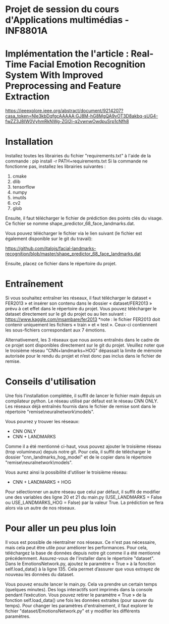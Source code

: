 # Projet de session du cours d'Applications multimédias - INF8801A
# Implémentation the l'article : Real-Time Facial Emotion Recognition System With Improved Preprocessing and Feature Extraction
https://ieeexplore.ieee.org/abstract/document/9214207?casa_token=Nle3kbDqfgcAAAAA:GJ8M-hG8MgQA9vOT3D8akbq-sUG4-fwZZ3J8IW0VyhmRkNWg-ZGl2j-q2vwnwOwdpuSrp1cNfh8 

# Installation

Installez toutes les librairies du fichier "requirements.txt" à l'aide de la commande :
pip install -r PATH+requirements.txt
Si la commande ne fonctionne pas, installez les librairies suivantes :
1.	cmake
2.	dlib
3.	tensorflow
4.	numpy
5.	imutils
6.	cv2
7.	glob

Ensuite, il faut télécharger le fichier de prédiction des points clés du visage. Ce fichier se nomme shape_predictor_68_face_landmarks.dat. 

Vous pouvez télécharger le fichier via le lien suivant (le fichier est également disponible sur le git du travail):

https://github.com/italojs/facial-landmarks-recognition/blob/master/shape_predictor_68_face_landmarks.dat 

Ensuite, placez ce fichier dans le répertoire du projet.

# Entraînement

Si vous souhaitez entraîner les réseaux, il faut télécharger le dataset « FER2013 » et insérer son contenu dans le dossier « dataset/FER2013 » prévu à cet effet dans le répertoire du projet. Vous pouvez télécharger le dataset directement sur le git du projet ou au lien suivant : https://www.kaggle.com/msambare/fer2013 
*note : le fichier FER2013 doit contenir uniquement les fichiers « train » et « test ». Ceux-ci contiennent les sous-fichiers correspondant aux 7 émotions.

Alternativement, les 3 réseaux que nous avons entraînés dans le cadre de ce projet sont disponibles directement sur le git du projet. Veuillez noter que le troisième réseau "CNN+landmarks+HOG" dépassait la limite de mémoire autorisée pour le rendu du projet et n’est donc pas inclus dans le fichier de remise. 

# Conseils d'utilisation

Une fois l'installation complétée, il suffit de lancer le fichier main depuis un compilateur python.
Le réseau utilisé par défaut est le réseau CNN ONLY.
Les réseaux déjà entraînés fournis dans le fichier de remise sont dans le répertoire "remise\neuralnetwork\models".

Vous pourrez y trouver les réseaux:
-	CNN ONLY
-	CNN + LANDMARKS

Comme il a été mentionné ci-haut, vous pouvez ajouter le troisième réseau (trop volumineux) depuis notre git.
Pour cela, il suffit de télécharger le dossier "cnn_landmarks_hog_model" et de le copier dans le répertoire "remise\neuralnetwork\models".

Vous aurez ainsi la possibilité d'utiliser le troisième réseau:
-	CNN + LANDMARKS + HOG

Pour sélectionner un autre réseau que celui par défaut, il suffit de modifier une des variables des ligne 20 et 21 du main.py (USE_LANDMARKS = False ou USE_LANDMARKS_HOG = False) par la valeur True.
La prédiction se fera alors via un autre de nos réseaux.

# Pour aller un peu plus loin

Il vous est possible de réentraîner nos réseaux. Ce n'est pas nécessaire, mais cela peut être utile pour améliorer les performances.
Pour cela, téléchargez la base de données depuis notre git comme il a été mentionné précédemment. Assurez-vous de l'installer dans le répertoire "dataset". Dans le EmotionsNetwork.py, ajoutez le paramètre « True » à la fonction self.load_data() à la ligne 135. Cela permet d’assurer que vous extrayez de nouveau les données du dataset. 

Vous pouvez ensuite lancer le main.py. Cela va prendre un certain temps (quelques minutes). Des logs interactifs sont imprimés dans la console pendant l’exécution.
Vous pouvez retirer le paramètre « True » de la fonction self.load_data() une fois les données extraites (pour sauver du temps).
Pour changer les paramètres d'entraînement, il faut explorer le fichier "dataset/EmotionsNetwork.py" et y modifier les différents paramètres. 

